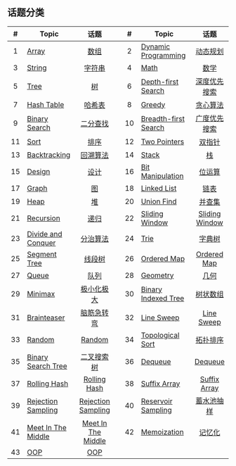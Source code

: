 <!--|This file generated by command(leetcode tag); DO NOT EDIT.            |-->
<!--+----------------------------------------------------------------------+-->
<!--|@author    openset <openset.wang@gmail.com>                           |-->
<!--|@link      https://github.com/openset                                 |-->
<!--|@home      https://github.com/openset/leetcode                        |-->
<!--+----------------------------------------------------------------------+-->

## 话题分类

| # | Topic | 话题 | | # | Topic | 话题 |
| :-: | - | :-: | - | :-: | - | :-: |
| 1 | [Array](array/README.md) | [数组](https://openset.github.io/tags/array/) | | 2 | [Dynamic Programming](dynamic-programming/README.md) | [动态规划](https://openset.github.io/tags/dynamic-programming/) | 
| 3 | [String](string/README.md) | [字符串](https://openset.github.io/tags/string/) | | 4 | [Math](math/README.md) | [数学](https://openset.github.io/tags/math/) | 
| 5 | [Tree](tree/README.md) | [树](https://openset.github.io/tags/tree/) | | 6 | [Depth-first Search](depth-first-search/README.md) | [深度优先搜索](https://openset.github.io/tags/depth-first-search/) | 
| 7 | [Hash Table](hash-table/README.md) | [哈希表](https://openset.github.io/tags/hash-table/) | | 8 | [Greedy](greedy/README.md) | [贪心算法](https://openset.github.io/tags/greedy/) | 
| 9 | [Binary Search](binary-search/README.md) | [二分查找](https://openset.github.io/tags/binary-search/) | | 10 | [Breadth-first Search](breadth-first-search/README.md) | [广度优先搜索](https://openset.github.io/tags/breadth-first-search/) | 
| 11 | [Sort](sort/README.md) | [排序](https://openset.github.io/tags/sort/) | | 12 | [Two Pointers](two-pointers/README.md) | [双指针](https://openset.github.io/tags/two-pointers/) | 
| 13 | [Backtracking](backtracking/README.md) | [回溯算法](https://openset.github.io/tags/backtracking/) | | 14 | [Stack](stack/README.md) | [栈](https://openset.github.io/tags/stack/) | 
| 15 | [Design](design/README.md) | [设计](https://openset.github.io/tags/design/) | | 16 | [Bit Manipulation](bit-manipulation/README.md) | [位运算](https://openset.github.io/tags/bit-manipulation/) | 
| 17 | [Graph](graph/README.md) | [图](https://openset.github.io/tags/graph/) | | 18 | [Linked List](linked-list/README.md) | [链表](https://openset.github.io/tags/linked-list/) | 
| 19 | [Heap](heap/README.md) | [堆](https://openset.github.io/tags/heap/) | | 20 | [Union Find](union-find/README.md) | [并查集](https://openset.github.io/tags/union-find/) | 
| 21 | [Recursion](recursion/README.md) | [递归](https://openset.github.io/tags/recursion/) | | 22 | [Sliding Window](sliding-window/README.md) | [Sliding Window](https://openset.github.io/tags/sliding-window/) | 
| 23 | [Divide and Conquer](divide-and-conquer/README.md) | [分治算法](https://openset.github.io/tags/divide-and-conquer/) | | 24 | [Trie](trie/README.md) | [字典树](https://openset.github.io/tags/trie/) | 
| 25 | [Segment Tree](segment-tree/README.md) | [线段树](https://openset.github.io/tags/segment-tree/) | | 26 | [Ordered Map](ordered-map/README.md) | [Ordered Map](https://openset.github.io/tags/ordered-map/) | 
| 27 | [Queue](queue/README.md) | [队列](https://openset.github.io/tags/queue/) | | 28 | [Geometry](geometry/README.md) | [几何](https://openset.github.io/tags/geometry/) | 
| 29 | [Minimax](minimax/README.md) | [极小化极大](https://openset.github.io/tags/minimax/) | | 30 | [Binary Indexed Tree](binary-indexed-tree/README.md) | [树状数组](https://openset.github.io/tags/binary-indexed-tree/) | 
| 31 | [Brainteaser](brainteaser/README.md) | [脑筋急转弯](https://openset.github.io/tags/brainteaser/) | | 32 | [Line Sweep](line-sweep/README.md) | [Line Sweep](https://openset.github.io/tags/line-sweep/) | 
| 33 | [Random](random/README.md) | [Random](https://openset.github.io/tags/random/) | | 34 | [Topological Sort](topological-sort/README.md) | [拓扑排序](https://openset.github.io/tags/topological-sort/) | 
| 35 | [Binary Search Tree](binary-search-tree/README.md) | [二叉搜索树](https://openset.github.io/tags/binary-search-tree/) | | 36 | [Dequeue](dequeue/README.md) | [Dequeue](https://openset.github.io/tags/dequeue/) | 
| 37 | [Rolling Hash](rolling-hash/README.md) | [Rolling Hash](https://openset.github.io/tags/rolling-hash/) | | 38 | [Suffix Array](suffix-array/README.md) | [Suffix Array](https://openset.github.io/tags/suffix-array/) | 
| 39 | [Rejection Sampling](rejection-sampling/README.md) | [Rejection Sampling](https://openset.github.io/tags/rejection-sampling/) | | 40 | [Reservoir Sampling](reservoir-sampling/README.md) | [蓄水池抽样](https://openset.github.io/tags/reservoir-sampling/) | 
| 41 | [Meet In The Middle](meet-in-the-middle/README.md) | [Meet In The Middle](https://openset.github.io/tags/meet-in-the-middle/) | | 42 | [Memoization](memoization/README.md) | [记忆化](https://openset.github.io/tags/memoization/) | 
| 43 | [OOP](oop/README.md) | [OOP](https://openset.github.io/tags/oop/) | 